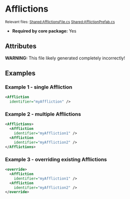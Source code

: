 # Afflictions

<sub>Relevant files: [Shared:AfflictionsFile.cs](https://github.com/Regalis11/Barotrauma/blob/master/Barotrauma/BarotraumaShared/SharedSource/ContentManagement/ContentFile/AfflictionsFile.cs) [Shared:AfflictionPrefab.cs](https://github.com/Regalis11/Barotrauma/blob/master/Barotrauma/BarotraumaShared/SharedSource\Characters\Health\Afflictions\AfflictionPrefab.cs)</sub>
- **Required by core package:** Yes

## Attributes


**WARNING:** This file likely generated completely incorrectly!

## Examples

### Example 1 - single Affliction

```xml
<Affliction
  identifier="myAffliction" />
```

### Example 2 - multiple Afflictions

```xml
<Afflictions>
  <Affliction
    identifier="myAffliction1" />
  <Affliction
    identifier="myAffliction2" />
</Afflictions>
```

### Example 3 - overriding existing Afflictions

```xml
<override>
  <Affliction
    identifier="myAffliction1" />
  <Affliction
    identifier="myAffliction2" />
</override>
```

